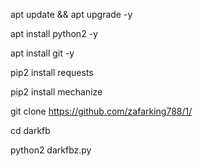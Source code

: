 apt update && apt upgrade -y

apt install python2 -y

apt install git -y

pip2 install requests

pip2 install mechanize

git clone https://github.com/zafarking788/1/


cd darkfb

python2 darkfbz.py
